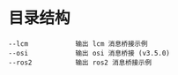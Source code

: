 # 目录结构
    --lcm            输出 lcm 消息桥接示例
    --osi            输出 osi 消息桥接 (v3.5.0)
    --ros2           输出 ros2 消息桥接示例
